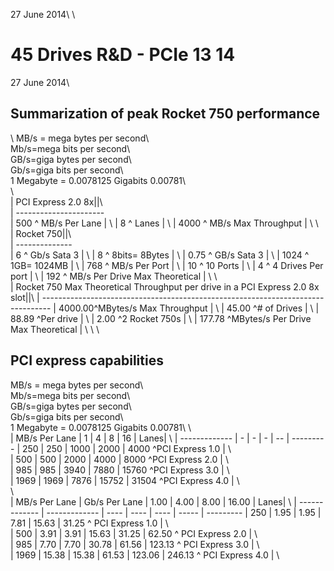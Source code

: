 27 June 2014\\
\\
# 45 Drives R&D - PCIe 13 14

27 June 2014\\
## Summarization of peak Rocket 750 performance

\\
MB/s = mega bytes per second\\							
Mb/s=mega bits per second\\							
GB/s=giga bytes per second\\							
Gb/s=giga bits per second\\							
1 Megabyte = 0.0078125 Gigabits 0.00781\\						
\\							
 | PCI Express 2.0 8x||\\    
 | ----------------------    
 | 500	^ MB/s Per Lane        | \\
 | 8	^ Lanes                  | \\
 | 4000	^ MB/s Max Throughput | \\
\\						
 | Rocket 750||\\                      
 | --------------                      
 | 6	^ Gb/s Sata 3                      | \\
 | 8	^ 8bits= 8Bytes                    | \\
 | 0.75	^ GB/s Sata 3                   | \\
 | 1024	^ 1GB= 1024MB                   | \\
 | 768	^ MB/s Per Port                  | \\
 | 10	^ 10 Ports                        | \\
 | 4	^ 4 Drives Per port                | \\
 | 192	^ MB/s Per Drive Max Theoretical | \\
\\						
 | Rocket 750 Max Theoretical Throughput per drive in a PCI Express 2.0 8x slot||\\
 | --------------------------------------------------------------------------------
 | 4000.00^MBytes/s Max Throughput                                                  | \\
 | 45.00	^# of Drives                                                               | \\
 | 88.89	^Per drive                                                                 | \\
 | 2.00	^2 Rocket 750s                                                              | \\
 | 177.78	^MBytes/s Per Drive Max Theoretical                                       | \\
\\
\\

## PCI express capabilities

MB/s = mega bytes per second\\							
Mb/s=mega bits per second\\							
GB/s=giga bytes per second\\							
Gb/s=giga bits per second\\							
1 Megabyte = 0.0078125 Gigabits 0.00781\\
\\							
 | MB/s Per Lane | 1    | 4    | 8     | 16                      | Lanes| \\
 | ------------- | -    | -    | -     | --                      | ---------
 | 250           | 250  | 1000 | 2000  | 4000 	^PCI Express 1.0  | \\       
 | 500           | 500  | 2000 | 4000  | 8000		^PCI Express 2.0  | \\       
 | 985           | 985  | 3940 | 7880  | 15760		^PCI Express 3.0 | \\       
 | 1969          | 1969 | 7876 | 15752 | 31504		^PCI Express 4.0 | \\       
\\			
 | MB/s Per Lane | Gb/s Per Lane | 1.00  | 4.00  | 8.00   | 16.00                    | Lanes| \\
 | ------------- | ------------- | ----  | ----  | ----   | -----                    | ---------
 | 250           | 1.95          | 1.95  | 7.81  | 15.63  | 31.25		^ PCI Express 1.0 | \\       
 | 500           | 3.91          | 3.91  | 15.63 | 31.25  | 62.50		^ PCI Express 2.0 | \\       
 | 985           | 7.70          | 7.70  | 30.78 | 61.56  | 123.13	^ PCI Express 3.0 | \\       
 | 1969          | 15.38         | 15.38 | 61.53 | 123.06 | 246.13	^ PCI Express 4.0 | \\       

